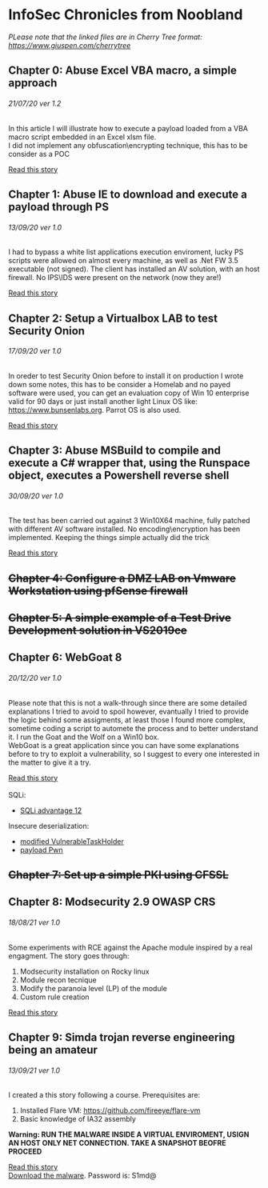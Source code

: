 # InfoSec Chronicles from Noobland
<i>PLease note that the linked files are in Cherry Tree format: https://www.giuspen.com/cherrytree</i>

## Chapter 0: Abuse Excel VBA macro, a simple approach
###### 21/07/20 ver 1.2
In this article I will illustrate how to execute a payload loaded from a VBA macro script embedded in an Excel xlsm file.<br>
I did not implement any obfuscation\encrypting technique, this has to be consider as a POC

[Read this story](./chapters/chap0.ctb)

## Chapter 1: Abuse IE to download and execute a payload through PS
###### 13/09/20 ver 1.0
I had to bypass a white list applications execution enviroment, lucky PS scripts were allowed on almost every machine, as well as .Net FW 3.5 executable (not signed).
The client has installed an AV solution, with an host firewall. No IPS\IDS were present on the network (now they are!)

[Read this story](./chapters/chap1.ctb)

## Chapter 2: Setup a Virtualbox LAB to test Security Onion
###### 17/09/20 ver 1.0
In oreder to test Security Onion before to install it on production I wrote down some notes, this has to be consider a Homelab and no
payed software were used, you can get an evaluation copy of Win 10 enterprise valid for 90 days or just install another light Linux OS like:
https://www.bunsenlabs.org. Parrot OS is also used.

[Read this story](./chapters/chap2.ctb)

## Chapter 3: Abuse MSBuild to compile and execute a C# wrapper that, using the Runspace object, executes a Powershell reverse shell
###### 30/09/20 ver 1.0
The test has been carried out against 3 Win10X64 machine, fully patched with different AV software installed.
No encoding\encryption has been implemented. Keeping the things simple actually did the trick

[Read this story](./chapters/chap3.ctb)

## ~~Chapter 4: Configure a DMZ LAB on Vmware Workstation using pfSense firewall~~

## ~~Chapter 5: A simple example of a Test Drive Development solution in VS2019ce~~

## Chapter 6: WebGoat 8
###### 20/12/20 ver 1.0
Please note that this is not a walk-through since there are some detailed explanations I tried to avoid to spoil however,
evantually I tried to provide the logic behind some assigments, at least those I found more complex, sometime coding a script to 
automete the process and to better understand it. I run the Goat and the Wolf on a Win10 box.<br/>
WebGoat is a great application since you can have some explanations before to try to exploit a vulnerability, so I suggest to every one interested in the matter to give it a try.

[Read this story](./chapters/chap6.ctb)
<br/><br/>
SQLi:
- [SQLi advantage 12](./scripts/wgSqliAdv12.py)

Insecure deserialization:
- [modified VulnerableTaskHolder](./scripts/VulnerableTaskHolder.java)
- [payload Pwn](./scripts/Pwn.java)

## ~~Chapter 7: Set up a simple PKI using CFSSL~~

## Chapter 8: Modsecurity 2.9 OWASP CRS 
###### 18/08/21 ver 1.0
Some experiments with RCE against  the Apache module inspired by a real engagment. The story goes through:
1. Modsecurity installation on Rocky linux
2. Module recon tecnique
3. Modify the paranoia level (LP) of the module
4. Custom rule creation

[Read this story](./chapters/chap8.ctb)

## Chapter 9: Simda trojan reverse engineering being an amateur
###### 13/09/21 ver 1.0
I created a this story following a course. Prerequisites are:
1. Installed Flare VM: https://github.com/fireeye/flare-vm
2. Basic knowledge of IA32 assembly

<b>Warning: RUN THE MALWARE INSIDE A VIRTUAL ENVIROMENT, USIGN AN HOST ONLY NET CONNECTION. TAKE A SNAPSHOT BEOFRE PROCEED
</b>

[Read this story](./chapters/chap9.ctb)
<br/>
[Download the malware](./simda.7z). Password is: S1md@
	

 
